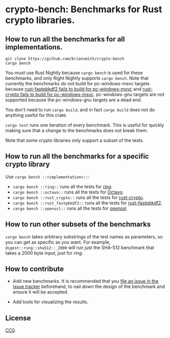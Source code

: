 # crypto-bench: Benchmarks for Rust crypto libraries.

## How to run all the benchmarks for all implementations.

```
git clone https://github.com/briansmith/crypto-bench
cargo bench
```

You must use Rust Nightly because `cargo bench` is used for these benchmarks,
and only Right Nightly supports `cargo bench`. Note that currently the
benchmarks do not build for pc-windows-msvc targets because
[rust-fastpbkdf2 fails to build for pc-windows-msvc](https://github.com/ctz/rust-fastpbkdf2/issues/1)
and [rust-crypto fails to build for pc-windows-msvc](https://github.com/DaGenix/rust-crypto/issues/324).
pc-windows-gnu targets are not supported because the pc-windows-gnu targets are
a dead end.

You don't need to run `cargo build`, and in fact `cargo build` does not do
anything useful for this crate.

`cargo test` runs one iteration of every benchmark. This is useful for quickly
making sure that a change to the benchmarks does not break them.

Note that some crypto libraries only support a subset of the tests.

## How to run all the benchmarks for a specific crypto library

Use `cargo bench ::<implementation>::`:

* `cargo bench ::ring::` runs all the tests for [*ring*](https://github.com/briansmith/ring).
* `cargo bench ::octavo::` runs all the tests for [Octavo](https://github.com/libOctavo/octavo).
* `cargo bench ::rust_crypto::` runs all the tests for [rust-crypto](https://github.com/DaGenix/rust-crypto).
* `cargo bench ::rust_fastpbkdf2::` runs all the tests for [rust-fastpbkdf2](https://github.com/ctz/rust-fastpbkdf2).
* `cargo bench ::openssl::` runs all the tests for [openssl](https://github.com/sfackler/rust-openssl).

## How to run other subsets of the benchmarks

`cargo bench` takes arbitrary substrings of the test names as parameters, so
you can get as specific as you want. For example,
`digest::ring::sha512::_2000` will run just the SHA-512
benchmark that takes a 2000 byte input, just for *ring*.

## How to contribute

* Add new benchmarks. It is recommended that you
  [file an issue in the issue tracker](https://github.com/briansmith/crypto-bench/issues/new)
  beforehand, to nail down the design of the benchmark and ensure it will be
  accepted.

* Add tools for visualizing the results.

## License

[CC0](https://creativecommons.org/publicdomain/zero/1.0/).
